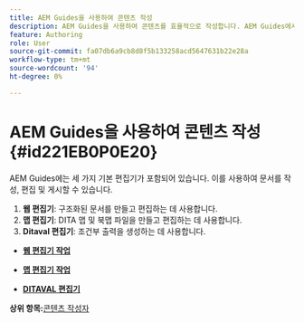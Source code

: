 ```yaml
---
title: AEM Guides을 사용하여 콘텐츠 작성
description: AEM Guides을 사용하여 콘텐츠를 효율적으로 작성합니다. AEM Guides에서 문서를 만들고, 편집하고, 게시하는 방법에 대해 알아봅니다.
feature: Authoring
role: User
source-git-commit: fa07db6a9cb8d8f5b133258acd5647631b22e28a
workflow-type: tm+mt
source-wordcount: '94'
ht-degree: 0%

---
```


# AEM Guides을 사용하여 콘텐츠 작성 {#id221EB0P0E20}

AEM Guides에는 세 가지 기본 편집기가 포함되어 있습니다. 이를 사용하여 문서를 작성, 편집 및 게시할 수 있습니다.

1. **웹 편집기**: 구조화된 문서를 만들고 편집하는 데 사용합니다.
1. **맵 편집기**: DITA 맵 및 북맵 파일을 만들고 편집하는 데 사용합니다.
1. **Ditaval 편집기**: 조건부 출력을 생성하는 데 사용합니다.

- **[웹 편집기 작업](web-editor.md)**

- **[맵 편집기 작업](map-editor.md)**

- **[DITAVAL 편집기](ditaval-editor.md)**


**상위 항목:**[&#x200B;콘텐츠 작성자](authoring-content.md)
